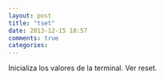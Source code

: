 ```yaml
---
layout: post
title: "tset"
date: 2013-12-15 18:57
comments: true
categories: 
---
```

Inicializa los valores de la terminal. Ver reset.	

